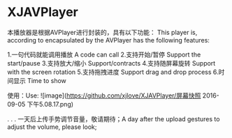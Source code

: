 # XJAVPlayer
  本播放器是根据AVPlayer进行封装的，具有以下功能：
  This player is, according to encapsulated by the AVPlayer has the following features:

1.一句代码就能调用播放  A code can call
2.支持开始/暂停  Support the start/pause
3.支持放大/缩小  Support/contracts
4.支持随屏幕旋转 Support with the screen rotation
5.支持拖拽进度 Support drag and drop process
6.时间显示 Time to show

使用：Use:
![image](https://github.com/xjlove/XJAVPlayer/屏幕快照 2016-09-05 下午5.08.17.png)

.
.
.
一天后上传手势调节音量，敬请期待；A day after the upload gestures to adjust the volume, please look;
